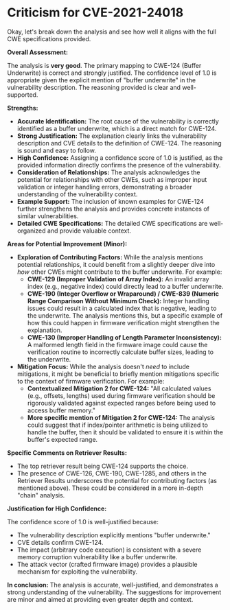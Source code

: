 # Criticism for CVE-2021-24018

Okay, let's break down the analysis and see how well it aligns with the full CWE specifications provided.

**Overall Assessment:**

The analysis is **very good**. The primary mapping to CWE-124 (Buffer Underwrite) is correct and strongly justified. The confidence level of 1.0 is appropriate given the explicit mention of "buffer underwrite" in the vulnerability description. The reasoning provided is clear and well-supported.

**Strengths:**

*   **Accurate Identification:**  The root cause of the vulnerability is correctly identified as a buffer underwrite, which is a direct match for CWE-124.
*   **Strong Justification:** The explanation clearly links the vulnerability description and CVE details to the definition of CWE-124.  The reasoning is sound and easy to follow.
*   **High Confidence:** Assigning a confidence score of 1.0 is justified, as the provided information directly confirms the presence of the vulnerability.
*   **Consideration of Relationships:** The analysis acknowledges the potential for relationships with other CWEs, such as improper input validation or integer handling errors, demonstrating a broader understanding of the vulnerability context.
*   **Example Support:** The inclusion of known examples for CWE-124 further strengthens the analysis and provides concrete instances of similar vulnerabilities.
*   **Detailed CWE Specifications:**  The detailed CWE specifications are well-organized and provide valuable context.

**Areas for Potential Improvement (Minor):**

*   **Exploration of Contributing Factors:** While the analysis mentions potential relationships, it could benefit from a slightly deeper dive into *how* other CWEs might contribute to the buffer underwrite. For example:
    *   **CWE-129 (Improper Validation of Array Index):**  An invalid array index (e.g., negative index) could directly lead to a buffer underwrite.
    *   **CWE-190 (Integer Overflow or Wraparound) / CWE-839 (Numeric Range Comparison Without Minimum Check):** Integer handling issues could result in a calculated index that is negative, leading to the underwrite.  The analysis mentions this, but a specific example of how this could happen in firmware verification might strengthen the explanation.
    *   **CWE-130 (Improper Handling of Length Parameter Inconsistency):** A malformed length field in the firmware image could cause the verification routine to incorrectly calculate buffer sizes, leading to the underwrite.
*   **Mitigation Focus:** While the analysis doesn't *need* to include mitigations, it might be beneficial to briefly mention mitigations specific to the context of firmware verification.  For example:
    *   **Contextualized Mitigation 2 for CWE-124:**  "All calculated values (e.g., offsets, lengths) used during firmware verification should be rigorously validated against expected ranges before being used to access buffer memory."
    *   **More specific mention of Mitigation 2 for CWE-124:** The analysis could suggest that if index/pointer arithmetic is being utilized to handle the buffer, then it should be validated to ensure it is within the buffer's expected range.

**Specific Comments on Retriever Results:**

*   The top retriever result being CWE-124 supports the choice.
*   The presence of CWE-126, CWE-190, CWE-1285, and others in the Retriever Results underscores the potential for contributing factors (as mentioned above). These could be considered in a more in-depth "chain" analysis.

**Justification for High Confidence:**

The confidence score of 1.0 is well-justified because:

*   The vulnerability description explicitly mentions "buffer underwrite."
*   CVE details confirm CWE-124.
*   The impact (arbitrary code execution) is consistent with a severe memory corruption vulnerability like a buffer underwrite.
*   The attack vector (crafted firmware image) provides a plausible mechanism for exploiting the vulnerability.

**In conclusion:** The analysis is accurate, well-justified, and demonstrates a strong understanding of the vulnerability. The suggestions for improvement are minor and aimed at providing even greater depth and context.